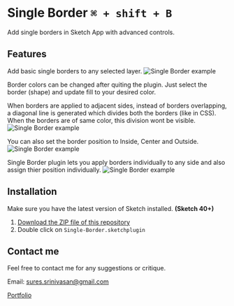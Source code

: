 # Single Border `⌘ + shift + B`
Add single borders in Sketch App with advanced controls.

## Features

Add basic single borders to any selected layer.
![Single Border example](http://www.sureskumar.com/singleborder/github_imgs/sketch_single_border_01.jpg)

Border colors can be changed after quiting the plugin. Just select the border (shape) and update fill to your desired color.

When borders are applied to adjacent sides, instead of borders overlapping, a diagonal line is generated which divides both the borders (like in CSS). When the borders are of same color, this division wont be visible.
![Single Border example](http://www.sureskumar.com/singleborder/github_imgs/sketch_single_border_02.jpg)

You can also set the border position to Inside, Center and Outside.
![Single Border example](http://www.sureskumar.com/singleborder/github_imgs/sketch_single_border_03.jpg)

Single Border plugin lets you apply borders individually to any side and also assign thier position individually.
![Single Border example](http://www.sureskumar.com/singleborder/github_imgs/sketch_single_border_04.jpg)


## Installation

Make sure you have the latest version of Sketch installed. **(Sketch 40+)**

1. [Download the ZIP file of this repository](https://github.com/sureskumar/single-border/archive/master.zip)
2. Double click on `Single-Border.sketchplugin`

## Contact me

Feel free to contact me for any suggestions or critique.

Email: sures.srinivasan@gmail.com

[Portfolio](http://www.sureskumar.com)